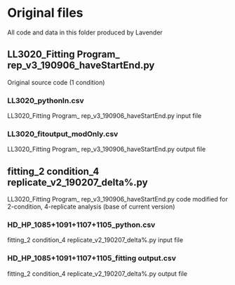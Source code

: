 # Original files
All code and data in this folder produced by Lavender

## LL3020_Fitting Program_ rep_v3_190906_haveStartEnd.py
Original source code (1 condition)

### LL3020_pythonIn.csv
LL3020_Fitting Program_ rep_v3_190906_haveStartEnd.py input file

### LL3020_fitoutput_modOnly.csv
LL3020_Fitting Program_ rep_v3_190906_haveStartEnd.py output file


## fitting_2 condition_4 replicate_v2_190207_delta%.py
LL3020_Fitting Program_ rep_v3_190906_haveStartEnd.py code modified for 2-condition, 4-replicate analysis (base of current version)

### HD_HP_1085+1091+1107+1105_python.csv
fitting_2 condition_4 replicate_v2_190207_delta%.py input file

### HD_HP_1085+1091+1107+1105_fitting output.csv
fitting_2 condition_4 replicate_v2_190207_delta%.py output file
